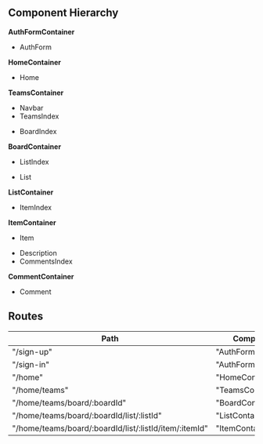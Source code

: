 ## Component Hierarchy


**AuthFormContainer**
 - AuthForm

**HomeContainer**
 - Home

**TeamsContainer**
 - Navbar
 - TeamsIndex
  + BoardIndex

**BoardContainer**
 - ListIndex
  + List

**ListContainer**
 - ItemIndex

**ItemContainer**
 - Item
 + Description
 + CommentsIndex

**CommentContainer**
 - Comment

## Routes

|Path   | Component   |
|-------|-------------|
| "/sign-up" | "AuthFormContainer" |
| "/sign-in" | "AuthFormContainer" |
| "/home" | "HomeContainer" |
| "/home/teams" | "TeamsContainer" |
| "/home/teams/board/:boardId" | "BoardContainer" |
| "/home/teams/board/:boardId/list/:listId" | "ListContainer" |
| "/home/teams/board/:boardId/list/:listId/item/:itemId" | "ItemContainer" |
